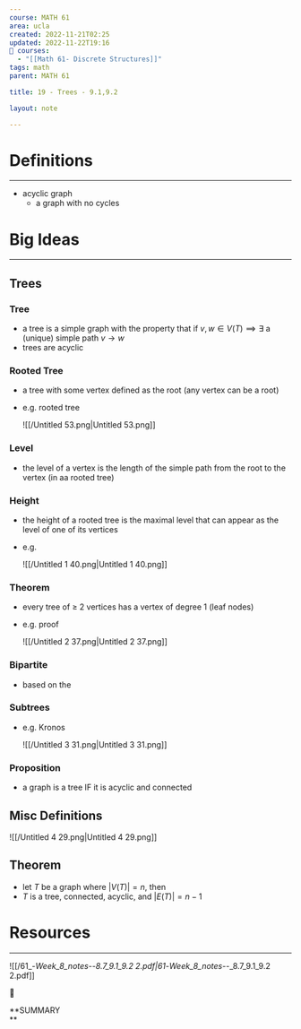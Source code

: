 ```yaml
---
course: MATH 61
area: ucla
created: 2022-11-21T02:25
updated: 2022-11-22T19:16
📕 courses:
  - "[[Math 61- Discrete Structures]]"
tags: math
parent: MATH 61

title: 19 - Trees - 9.1,9.2

layout: note

---
```

# Definitions

---

- acyclic graph
    - a graph with no cycles

# Big Ideas

---

## Trees

### Tree

- a tree is a simple graph with the property that if $v,w\in V(T)\implies\exists$﻿ a (unique) simple path $v\to w$﻿
- trees are acyclic

### Rooted Tree

- a tree with some vertex defined as the root (any vertex can be a root)
- e.g. rooted tree
    
    ![[/Untitled 53.png|Untitled 53.png]]
    

### Level

- the level of a vertex is the length of the simple path from the root to the vertex (in aa rooted tree)

### Height

- the height of a rooted tree is the maximal level that can appear as the level of one of its vertices
- e.g.
    
    ![[/Untitled 1 40.png|Untitled 1 40.png]]
    

### Theorem

- every tree of ≥ 2 vertices has a vertex of degree 1 (leaf nodes)
- e.g. proof
    
    ![[/Untitled 2 37.png|Untitled 2 37.png]]
    

### Bipartite

- based on the

### Subtrees

- e.g. Kronos
    
    ![[/Untitled 3 31.png|Untitled 3 31.png]]
    

### Proposition

- a graph is a tree IF it is acyclic and connected

## Misc Definitions

![[/Untitled 4 29.png|Untitled 4 29.png]]

## Theorem

- let $T$﻿ be a graph where $|V(T)|=n$﻿, then
- $T$﻿ is a tree, connected, acyclic, and $|E(T)|=n-1$﻿

# Resources

---

![[/61_-_Week_8_notes_--_8.7_9.1_9.2 2.pdf|61_-_Week_8_notes_--_8.7_9.1_9.2 2.pdf]]

📌

**SUMMARY  
**
